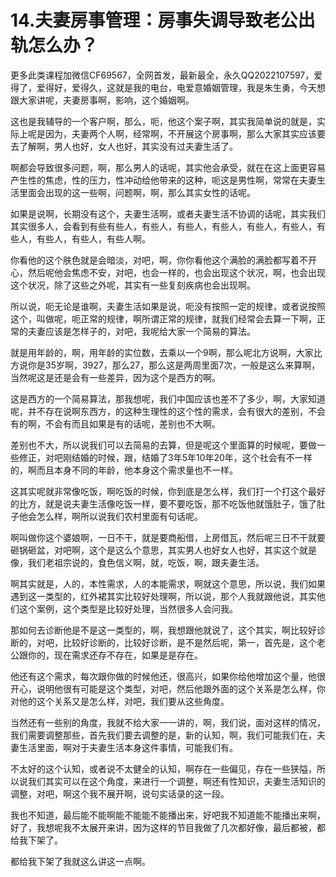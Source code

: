 # 14.夫妻房事管理：房事失调导致老公出轨怎么办？

更多此类课程加微信CF69567，全网首发，最新最全，永久QQ2022107597，爱得了，爱得好，爱得久，这就是我的电台，电爱意婚姻管理，我是朱生勇，今天想跟大家讲呢，夫妻房事啊，影响，这个婚姻啊。

这也是我辅导的一个客户啊，那么，呃，他这个案子啊，其实我简单说的就是，实际上呢是因为，夫妻两个人啊，经常啊，不开展这个房事啊，那么大家其实应该要去了解啊，男人也好，女人也好，其实没有过夫妻生活了。

啊都会导致很多问题，啊，那么男人的话呢，其实他会承受，就在在这上面更容易产生性的焦虑，性的压力，性冲动给他带来的这种，呃这是男性啊，常常在夫妻生活里面会出现的这一些啊，问题啊，啊，那么其实女性的话呢。

如果是说啊，长期没有这个，夫妻生活啊，或者夫妻生活不协调的话呢，其实我们其实很多人，会看到有些有些人，有些人，有些人，有些人，有些人，有些人，有些人，有些人，有些人，有些人啊。

你看他的这个肤色就是会暗淡，对吧，啊，你你看他这个满脸的满脸都写着不开心，然后呢他会焦虑不安，对吧，也会一样的，也会出现这个状况，啊，也会出现这个状况，除了这些之外呢，其实有一些复刻疾病也会出现啊。

所以说，呃无论是谁啊，夫妻生活如果是说，呃没有按照一定的规律，或者说按照这个，叫做呢，呃正常的规律，啊所谓正常的规律，就我们经常会去算一下啊，正常的夫妻应该是怎样子的，对吧，我呢给大家一个简易的算法。

就是用年龄的，啊，用年龄的实位数，去乘以一个9啊，那么呢北方说啊，大家比方说你是35岁啊，3927，那么27，那么这是两周里面7次，一般是这么来算啊，当然呢这是还是会有一些差异，因为这个是西方的啊。

这是西方的一个简易算法，那我想呢，我们中国应该也差不了多少，啊，大家知道呢，并不存在说啊东西方，的这种生理性的这个性的需求，会有很大的差别，不会有的啊，不会有而且如果是有的话呢，差别也不大啊。

差别也不大，所以说我们可以去简易的去算，但是呢这个里面算的时候呢，要做一些修正，对吧刚结婚的时候，跟，结婚了3年5年10年20年，这个社会有不一样的，啊而且本身不同的年龄，他本身这个需求量也不一样。

这其实呢就非常像吃饭，啊吃饭的时候，你到底是怎么样，我们打一个打这个最好的比方，就是说夫妻生活像吃饭一样，要不要吃饭，那不吃饭他就饿肚子，饿了肚子他会怎么样，啊所以说我们农村里面有句话呢。

啊叫做你这个婆娘啊，一日不干，就是要商船借，上房借瓦，然后呢三日不干就要砸锅砸盆，对吧啊，这个是这么个意思，其实男人也好女人也好，其实这个就是像，我们老祖宗说的，食色信义啊，就，吃饭，啊，跟夫妻生活。

啊其实就是，人的，本性需求，人的本能需求，啊就这个意思，所以说，我们如果遇到这一类型的，红外裙其实比较好处理啊，所以说，那个人我就跟他说，其实他们这个案例，这个类型是比较好处理，当然很多人会问我。

那如何去诊断他是不是这一类型的，啊，我想跟他就说了，这个其实，啊比较好诊断的，对吧，比较好诊断的，比较好诊断，是不是然后呢，第一，首先是，这个老公跟你的，现在需求还存不存在，如果是是存在。

他还有这个需求，每次跟你做的时候他还，很高兴，如果你给他增加这个量，他很开心，说明他很有可能是这个类型，对吧，然后他跟外面的这个关系是怎么样，你对他的这个关系又是怎么样，对吧，我们要从这些角度。

当然还有一些别的角度，我就不给大家一一讲的，啊，我们说，面对这样的情况，我们需要调整那些，首先我们要去调整的是，新的认知，啊，我们可能我们在，夫妻生活里面，啊对于夫妻生活本身这件事情，可能我们有。

不太好的这个认知，或者说不太健全的认知，啊存在一些偏见，存在一些狭隘，所以说我们其实可以在这个角度，来进行一个调整，啊还有性知识，夫妻生活知识的调整，对吧，啊这个我不展开啊，说句实话录的这一段。

我也不知道，最后能不能啊能不能能不能播出来，好吧我不知道能不能播出来啊，好了，我想呢我不太展开来讲，因为这样的节目我做了几次都好像，最后都被，都给我下架了。

都给我下架了我就这么讲这一点啊。